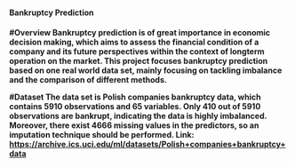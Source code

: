 <H4>Bankruptcy Prediction<H4>
#Overview
Bankruptcy prediction is of great importance in economic decision making, which aims to assess the financial condition of a company and its future perspectives within the context of longterm operation on the market. This project focuses bankruptcy prediction based on one real world data set, mainly focusing on tackling imbalance and the comparison of different methods.

#Dataset
The data set is Polish companies bankruptcy data, which contains 5910 observations and 65 variables. Only 410 out of 5910 observations are bankrupt, indicating the data is highly imbalanced. Moreover, there exist 4666 missing values in the predictors, so an imputation technique should be performed. Link: https://archive.ics.uci.edu/ml/datasets/Polish+companies+bankruptcy+data
